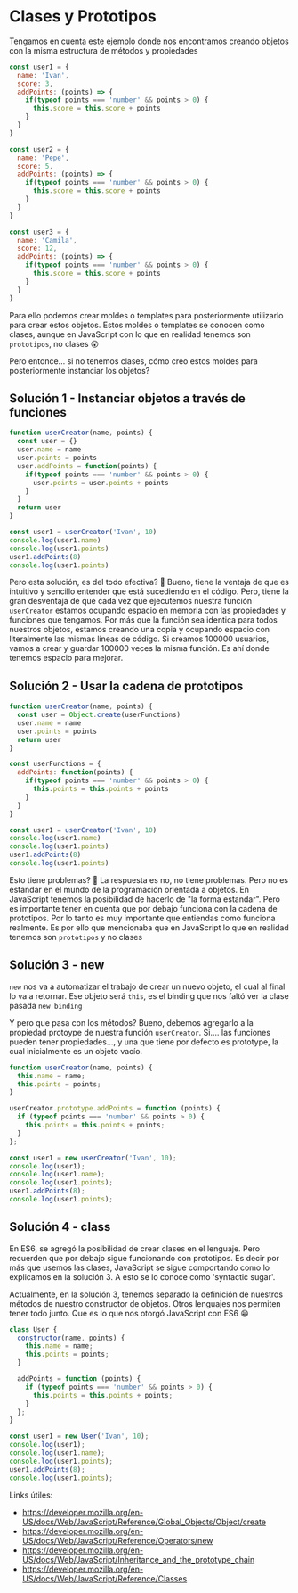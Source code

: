# Clases y Prototipos

Tengamos en cuenta este ejemplo donde nos encontramos creando objetos con la misma estructura de métodos y propiedades

```js
const user1 = {
  name: 'Ivan',
  score: 3,
  addPoints: (points) => {
    if(typeof points === 'number' && points > 0) {
      this.score = this.score + points
    }
  }
}

const user2 = {
  name: 'Pepe',
  score: 5,
  addPoints: (points) => {
    if(typeof points === 'number' && points > 0) {
      this.score = this.score + points
    }
  }
}

const user3 = {
  name: 'Camila',
  score: 12,
  addPoints: (points) => {
    if(typeof points === 'number' && points > 0) {
      this.score = this.score + points
    }
  }
}
```

Para ello podemos crear moldes o templates para posteriormente utilizarlo para crear estos objetos. Estos moldes o templates se conocen como clases, aunque en JavaScript con lo que en realidad tenemos son `prototipos`, no clases 😲  

Pero entonce... si no tenemos clases, cómo creo estos moldes para posteriormente instanciar los objetos?

## Solución 1 - Instanciar objetos a través de funciones

```js
function userCreator(name, points) {
  const user = {}
  user.name = name
  user.points = points
  user.addPoints = function(points) {
    if(typeof points === 'number' && points > 0) {
      user.points = user.points + points
    }
  }
  return user
}

const user1 = userCreator('Ivan', 10)
console.log(user1.name)
console.log(user1.points)
user1.addPoints(8)
console.log(user1.points)
```

Pero esta solución, es del todo efectiva? 🤔 Bueno, tiene la ventaja de que es intuitivo y sencillo entender que está sucediendo en el código. Pero, tiene la gran desventaja de que cada vez que ejecutemos nuestra función `userCreator` estamos ocupando espacio en memoria con las propiedades y funciones que tengamos. Por más que la función sea identica para todos nuestros objetos, estamos creando una copia y ocupando espacio con literalmente las mismas líneas de código. Si creamos 100000 usuarios, vamos a crear y guardar 100000 veces la misma función. Es ahí donde tenemos espacio para mejorar.

## Solución 2 - Usar la cadena de prototipos

```js
function userCreator(name, points) {
  const user = Object.create(userFunctions)
  user.name = name
  user.points = points
  return user
}

const userFunctions = {
  addPoints: function(points) {
    if(typeof points === 'number' && points > 0) {
      this.points = this.points + points
    }
  }
}

const user1 = userCreator('Ivan', 10)
console.log(user1.name)
console.log(user1.points)
user1.addPoints(8)
console.log(user1.points)
```

Esto tiene problemas? 🤔 La respuesta es no, no tiene problemas. Pero no es estandar en el mundo de la programación orientada a objetos. En JavaScript tenemos la posibilidad de hacerlo de "la forma estandar". Pero es importante tener en cuenta que por debajo funciona con la cadena de prototipos. Por lo tanto es muy importante que entiendas como funciona realmente. Es por ello que mencionaba que en JavaScript lo que en realidad tenemos son `prototipos` y no clases


## Solución 3 - new

`new` nos va a automatizar el trabajo de  crear un nuevo objeto, el cual al final lo va a retornar. Ese objeto será `this`, es el binding que nos faltó ver la clase pasada `new binding`

Y pero que pasa con los métodos? Bueno, debemos agregarlo a la propiedad protoype de nuestra función `userCreator`. Si.... las funciones pueden tener propiedades..., y una que tiene por defecto es prototype, la cual inicialmente es un objeto vacío.

```js
function userCreator(name, points) {
  this.name = name;
  this.points = points;
}

userCreator.prototype.addPoints = function (points) {
  if (typeof points === 'number' && points > 0) {
    this.points = this.points + points;
  }
};

const user1 = new userCreator('Ivan', 10);
console.log(user1);
console.log(user1.name);
console.log(user1.points);
user1.addPoints(8);
console.log(user1.points);
```

## Solución 4 - class

En ES6, se agregó la posibilidad de crear clases en el lenguaje. Pero recuerden que por debajo sigue funcionando con prototipos. Es decir por más que usemos las clases, JavaScript se sigue comportando como lo explicamos en la solución 3. A esto se lo conoce como 'syntactic sugar'.

Actualmente, en la solución 3, tenemos separado la definición de nuestros métodos de nuestro constructor de objetos. Otros lenguajes nos permiten tener todo junto. Que es lo que nos otorgó JavaScript con ES6 😁

```js
class User {
  constructor(name, points) {
    this.name = name;
    this.points = points;
  }

  addPoints = function (points) {
    if (typeof points === 'number' && points > 0) {
      this.points = this.points + points;
    }
  };
}

const user1 = new User('Ivan', 10);
console.log(user1);
console.log(user1.name);
console.log(user1.points);
user1.addPoints(8);
console.log(user1.points);
```


Links útiles:
  - https://developer.mozilla.org/en-US/docs/Web/JavaScript/Reference/Global_Objects/Object/create
  - https://developer.mozilla.org/en-US/docs/Web/JavaScript/Reference/Operators/new
  - https://developer.mozilla.org/en-US/docs/Web/JavaScript/Inheritance_and_the_prototype_chain
  - https://developer.mozilla.org/en-US/docs/Web/JavaScript/Reference/Classes
